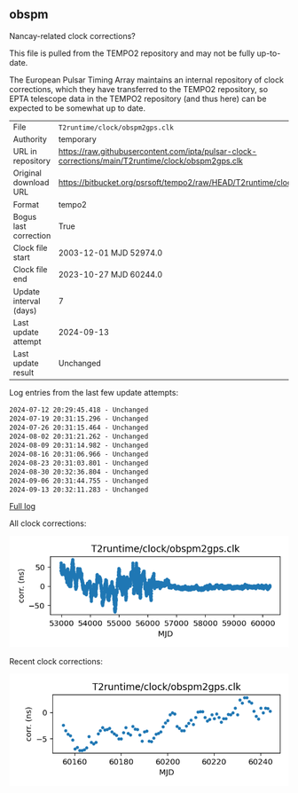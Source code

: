 
## obspm

Nancay-related clock corrections?

This file is pulled from the TEMPO2 repository and may not be fully
up-to-date.

The European Pulsar Timing Array maintains an internal repository
of clock corrections, which they have transferred to the TEMPO2
repository, so  EPTA telescope data in the TEMPO2 repository (and
thus here) can be expected to be somewhat up to date.

|     |     |
|:--- |:--- |
| File | `T2runtime/clock/obspm2gps.clk` |
| Authority | temporary |
| URL in repository | <https://raw.githubusercontent.com/ipta/pulsar-clock-corrections/main/T2runtime/clock/obspm2gps.clk> |
| Original download URL | <https://bitbucket.org/psrsoft/tempo2/raw/HEAD/T2runtime/clock/obspm2gps.clk> |
| Format | tempo2 |
| Bogus last correction | True |
| Clock file start | 2003-12-01 MJD 52974.0 |
| Clock file end | 2023-10-27 MJD 60244.0 |
| Update interval (days) | 7 |
| Last update attempt | 2024-09-13 |
| Last update result | Unchanged |

Log entries from the last few update attempts:
```
2024-07-12 20:29:45.418 - Unchanged
2024-07-19 20:31:15.296 - Unchanged
2024-07-26 20:31:15.464 - Unchanged
2024-08-02 20:31:21.262 - Unchanged
2024-08-09 20:31:14.982 - Unchanged
2024-08-16 20:31:06.966 - Unchanged
2024-08-23 20:31:03.801 - Unchanged
2024-08-30 20:32:36.804 - Unchanged
2024-09-06 20:31:44.755 - Unchanged
2024-09-13 20:32:11.283 - Unchanged
```
[Full log](https://raw.githubusercontent.com/ipta/pulsar-clock-corrections/main/log/T2runtime/clock/obspm2gps.clk.log)


All clock corrections:

![plot of all clock corrections](obspm2gps.clk.png "All corrections")

Recent clock corrections:

![plot of recent clock corrections](obspm2gps.clk.short.png "Recent corrections")

